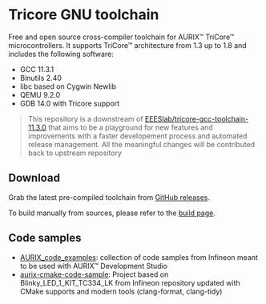 # Tricore GNU toolchain

Free and open source cross-compiler toolchain for AURIX™ TriCore™
microcontrollers. It supports TriCore™ architecture from 1.3 up to 1.8 and
includes the following software:

- GCC 11.3.1
- Binutils 2.40
- libc based on Cygwin Newlib
- QEMU 9.2.0
- GDB 14.0 with Tricore support

> This repository is a downstream of
> [EEESlab/tricore-gcc-toolchain-11.3.0](https://github.com/EEESlab/tricore-gcc-toolchain-11.3.0)
> that aims to be a playground for new features and improvements with a faster
> developement process and automated release management. All the meaningful
> changes will be contributed back to upstream repository

## Download

Grab the latest pre-compiled toolchain from
[GitHub releases](https://github.com/NoMore201/tricore-gcc-toolchain/releases).

To build manually from sources, please refer to the [build page](./building.md).

## Code samples

- [AURIX_code_examples](https://github.com/Infineon/AURIX_code_examples):
collection of code samples from Infineon meant to be used with
AURIX™ Development Studio
- [aurix-cmake-code-sample](https://github.com/NoMore201/aurix-cmake-code-sample):
Project based on Blinky_LED_1_KIT_TC334_LK from Infineon repository
updated with CMake supports and modern tools (clang-format, clang-tidy)
